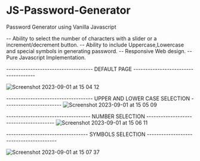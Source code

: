 # JS-Password-Generator
Password Generator using Vanilla Javascript

 -- Ability to select the number of characters with a slider or a increment/decrement button.
 -- Ability to include Uppercase,Lowercase and special symbols in generating password.
 -- Responsive Web design.
 -- Pure Javascript Implementation.

------------------------------------   DEFAULT PAGE -------------------------------------

![Screenshot 2023-09-01 at 15 04 12](https://github.com/thatgeekyboii/JS-Password-Generator/assets/38050841/08281692-07d3-484e-87b7-de31fd0ed8a0)

------------------------------------ UPPER AND LOWER CASE SELECTION ------------------------
![Screenshot 2023-09-01 at 15 05 09](https://github.com/thatgeekyboii/JS-Password-Generator/assets/38050841/18478ca6-90df-4c67-8d8a-75d23ba977e9)


----------------------------------- NUMBER SELECTION ---------------------------------------
![Screenshot 2023-09-01 at 15 06 11](https://github.com/thatgeekyboii/JS-Password-Generator/assets/38050841/3f966690-708c-489c-a060-e0c995136829)


---------------------------------- SYMBOLS SELECTION ----------------------------------------

![Screenshot 2023-09-01 at 15 07 37](https://github.com/thatgeekyboii/JS-Password-Generator/assets/38050841/00ac2f8f-6375-4084-b9d4-d3655a16cea4)

